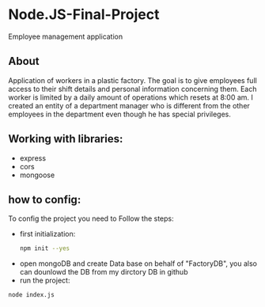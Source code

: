 # Node.JS-Final-Project
Employee management application

## About
Application of workers in a plastic factory.
The goal is to give employees full access to their shift details and personal information concerning them. Each worker is limited by a daily amount of operations which resets at 8:00 am. I created an entity of a department manager who is different from the other employees in the department even though he has special privileges.

## Working with libraries:
* express 
* cors
* mongoose

## how to config:
To config the project you need to Follow the steps:
* first initialization:
  ```sh
  npm init --yes
*  open mongoDB and create Data base on behalf of "FactoryDB", you also can dounlowd the DB from my dirctory DB in github
*  run the project:
  ```sh
  node index.js
